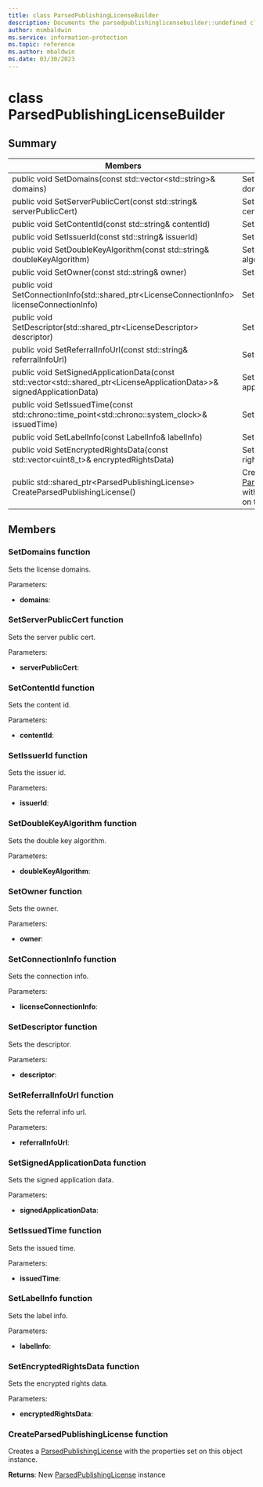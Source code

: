 ```yaml
---
title: class ParsedPublishingLicenseBuilder 
description: Documents the parsedpublishinglicensebuilder::undefined class of the Microsoft Information Protection (MIP) SDK.
author: msmbaldwin
ms.service: information-protection
ms.topic: reference
ms.author: mbaldwin
ms.date: 03/30/2023
---
```


# class ParsedPublishingLicenseBuilder 
  
## Summary
 Members                        | Descriptions                                
--------------------------------|---------------------------------------------
public void SetDomains(const std::vector\<std::string\>& domains)  |  Sets the license domains.
public void SetServerPublicCert(const std::string& serverPublicCert)  |  Sets the server public cert.
public void SetContentId(const std::string& contentId)  |  Sets the content id.
public void SetIssuerId(const std::string& issuerId)  |  Sets the issuer id.
public void SetDoubleKeyAlgorithm(const std::string& doubleKeyAlgorithm)  |  Sets the double key algorithm.
public void SetOwner(const std::string& owner)  |  Sets the owner.
public void SetConnectionInfo(std::shared_ptr\<LicenseConnectionInfo\> licenseConnectionInfo)  |  Sets the connection info.
public void SetDescriptor(std::shared_ptr\<LicenseDescriptor\> descriptor)  |  Sets the descriptor.
public void SetReferralInfoUrl(const std::string& referralInfoUrl)  |  Sets the referral info url.
public void SetSignedApplicationData(const std::vector\<std::shared_ptr\<LicenseApplicationData\>\>& signedApplicationData)  |  Sets the signed application data.
public void SetIssuedTime(const std::chrono::time_point\<std::chrono::system_clock\>& issuedTime)  |  Sets the issued time.
public void SetLabelInfo(const LabelInfo& labelInfo)  |  Sets the label info.
public void SetEncryptedRightsData(const std::vector\<uint8_t\>& encryptedRightsData)  |  Sets the encrypted rights data.
public std::shared_ptr\<ParsedPublishingLicense\> CreateParsedPublishingLicense()  |  Creates a [ParsedPublishingLicense](#class_parsed_publishing_license) with the properties set on this object instance.
  
## Members
  
### SetDomains function
Sets the license domains.

Parameters:  
* **domains**:


  
### SetServerPublicCert function
Sets the server public cert.

Parameters:  
* **serverPublicCert**:


  
### SetContentId function
Sets the content id.

Parameters:  
* **contentId**:


  
### SetIssuerId function
Sets the issuer id.

Parameters:  
* **issuerId**:


  
### SetDoubleKeyAlgorithm function
Sets the double key algorithm.

Parameters:  
* **doubleKeyAlgorithm**:


  
### SetOwner function
Sets the owner.

Parameters:  
* **owner**:


  
### SetConnectionInfo function
Sets the connection info.

Parameters:  
* **licenseConnectionInfo**:


  
### SetDescriptor function
Sets the descriptor.

Parameters:  
* **descriptor**:


  
### SetReferralInfoUrl function
Sets the referral info url.

Parameters:  
* **referralInfoUrl**:


  
### SetSignedApplicationData function
Sets the signed application data.

Parameters:  
* **signedApplicationData**:


  
### SetIssuedTime function
Sets the issued time.

Parameters:  
* **issuedTime**:


  
### SetLabelInfo function
Sets the label info.

Parameters:  
* **labelInfo**:


  
### SetEncryptedRightsData function
Sets the encrypted rights data.

Parameters:  
* **encryptedRightsData**:


  
### CreateParsedPublishingLicense function
Creates a [ParsedPublishingLicense](undefined) with the properties set on this object instance.

  
**Returns**: New [ParsedPublishingLicense](undefined) instance